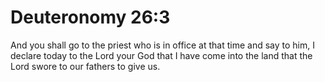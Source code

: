 # Deuteronomy 26:3

And you shall go to the priest who is in office at that time and say to him, I declare today to the Lord your God that I have come into the land that the Lord swore to our fathers to give us.
